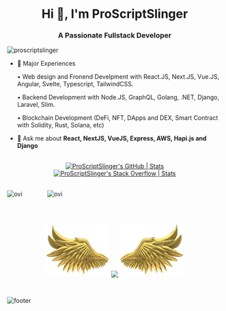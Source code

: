 <h1 align="center">Hi 👋, I'm ProScriptSlinger</h1>
<h3 align="center">A Passionate Fullstack Developer</h3>

<p align="left"> <img src="https://komarev.com/ghpvc/?username=proscriptslinger&label=Profile%20views&color=0e75b6&style=flat" alt="proscriptslinger" /> </p>

- 🌱 Major Experiences

    • Web design and Fronend Develpment with React.JS, Next.JS, Vue.JS, Angular, Svelte, Typescript, TailwindCSS.
  
    • Backend Development with Node.JS, GraphQL, Golang, .NET, Django, Laravel, Slim.

    • Blockchain Development (DeFi, NFT, DApps and DEX, Smart Contract with Solidity, Rust, Solana, etc)
- 💬 Ask me about **React, NextJS, VueJS, Express, AWS, Hapi.js and Django**

<br>

<div align="center">
  <a href="https://quira.sh?utm_source=widgets&utm_campaign=ProScriptSlinger" align="left">
    <img src="https://stats.quira.sh/ProScriptSlinger/github?theme=light" alt="ProScriptSlinger's GitHub | Stats">
  </a>
  <a href="https://quira.sh?utm_source=widgets&utm_campaign=ProScriptSlinger" align="right">
    <img src="https://stats.quira.sh/ProScriptSlinger/stack-overflow?theme=dark" alt="ProScriptSlinger's Stack Overflow | Stats">
  </a>
</div>


<br>
<p align="center">
<p><img align="left" src="https://github-readme-stats-proscriptslinger.vercel.app/api/top-langs?username=ProScriptSlinger&show_icons=true&locale=en&layout=compact&theme=chartreuse-dark&include_all_commits=true&count_private=true" alt="ovi" /></p>
<p>&nbsp;<img align="right" src="https://github-readme-stats-proscriptslinger.vercel.app/api?username=ProScriptSlinger&show_icons=true&locale=en&theme=chartreuse-dark&include_all_commits=true&count_private=true" alt="ovi" width="410" /></p>
<br><br>

<!-- [![𝚝𝚛𝚘𝚙𝚑𝚢](https://github-profile-trophy.vercel.app/?username=ProScriptSlinger&column=8&margin-w=15&margin-h=15&no-bg=true&no-frame=true&theme=juicyfresh)](https://github.com/ProScriptSlinger) -->

<p align="center">
  <a>
    <img height="120" width="150" src="https://github.com/ProScriptSlinger/ProScriptSlinger/blob/main/left.png">
    <img align="center" src="https://github-readme-streak-stats.herokuapp.com/?user=ProScriptSlinger&theme=dark"/>
    <img height="120" width="150" src="https://github.com/ProScriptSlinger/ProScriptSlinger/blob/main/right.png">
  </a>
</p>


<br>

![footer](https://github.com/aidenwong812/aidenwong812/blob/main/footer.jpg)

